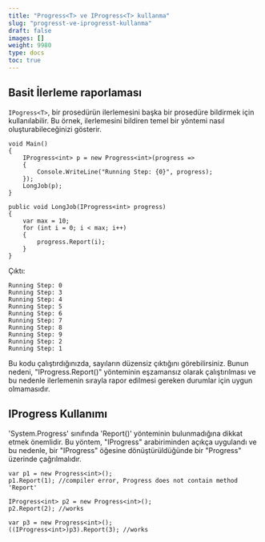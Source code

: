 ```yaml
---
title: "Progress<T> ve IProgress<T> kullanma"
slug: "progresst-ve-iprogresst-kullanma"
draft: false
images: []
weight: 9980
type: docs
toc: true
---
```


## Basit İlerleme raporlaması
`IPogress<T>`, bir prosedürün ilerlemesini başka bir prosedüre bildirmek için kullanılabilir. Bu örnek, ilerlemesini bildiren temel bir yöntemi nasıl oluşturabileceğinizi gösterir.

    void Main()
    {
        IProgress<int> p = new Progress<int>(progress =>
        {
            Console.WriteLine("Running Step: {0}", progress);
        });
        LongJob(p);
    }
    
    public void LongJob(IProgress<int> progress)
    {
        var max = 10;
        for (int i = 0; i < max; i++)
        {
            progress.Report(i);
        }
    }

Çıktı:

    Running Step: 0
    Running Step: 3
    Running Step: 4
    Running Step: 5
    Running Step: 6
    Running Step: 7
    Running Step: 8
    Running Step: 9
    Running Step: 2
    Running Step: 1

Bu kodu çalıştırdığınızda, sayıların düzensiz çıktığını görebilirsiniz. Bunun nedeni, "IProgress<T>.Report()" yönteminin eşzamansız olarak çalıştırılması ve bu nedenle ilerlemenin sırayla rapor edilmesi gereken durumlar için uygun olmamasıdır.

## IProgress<T> Kullanımı
'System.Progress<T>' sınıfında 'Report()' yönteminin bulunmadığına dikkat etmek önemlidir. Bu yöntem, "IProgress<T>" arabiriminden açıkça uygulandı ve bu nedenle, bir "IProgress<T>" öğesine dönüştürüldüğünde bir "Progress<T>" üzerinde çağrılmalıdır.

    var p1 = new Progress<int>();
    p1.Report(1); //compiler error, Progress does not contain method 'Report'

    IProgress<int> p2 = new Progress<int>();
    p2.Report(2); //works
    
    var p3 = new Progress<int>();
    ((IProgress<int>)p3).Report(3); //works

